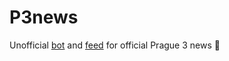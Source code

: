 # P3news

Unofficial [bot](https://mastodonczech.cz/@p3news) and [feed](https://honzajavorek.github.io/p3news/p3news.xml) for official Prague 3 news 📰
